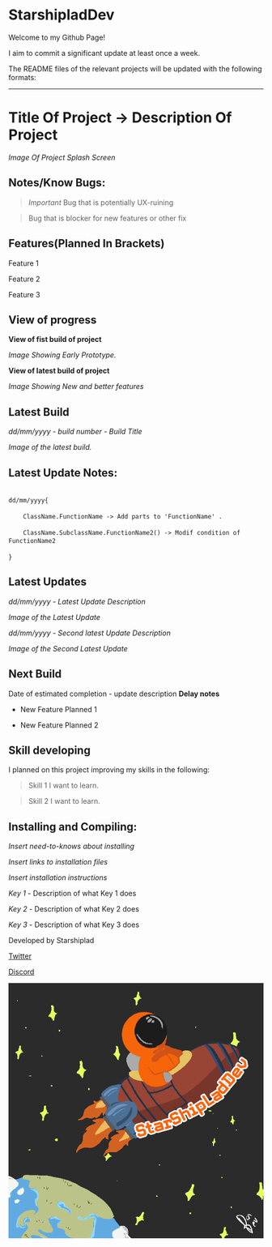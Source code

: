 # StarshipladDev 
Welcome to my Github Page! 

I aim to commit a significant update at least once a week.

The README files of the relevant projects will be updated with the following formats:

---

# Title Of Project -> Description Of Project

*Image Of Project Splash Screen*

## Notes/Know Bugs:

> *Important* Bug that is potentially UX-ruining

> Bug that is blocker for new features or other fix


## Features(Planned In Brackets)

Feature 1

Feature 2

Feature 3

## View of progress

**View of fist build of project**

*Image Showing Early Prototype.*

**View of latest build of project**

*Image Showing New and better features*


## Latest Build

*dd/mm/yyyy - build number - Build Title*

*Image of the latest build.*

## Latest Update Notes:

```

dd/mm/yyyy{

	ClassName.FunctionName -> Add parts to 'FunctionName' .
	
	ClassName.SubclassName.FunctionName2() -> Modif condition of FunctionName2
	
}

```

## Latest Updates

*dd/mm/yyyy - Latest Update Description*

*Image of the Latest Update*

*dd/mm/yyyy - Second latest Update Description*

*Image of the Second Latest Update*

## Next Build

Date of estimated completion - update description  **Delay notes**

* New Feature Planned 1

* New Feature Planned 2


## Skill developing

I planned on this project improving my skills in the following:

> Skill 1 I want to learn.

> Skill 2 I want to learn.

## Installing and Compiling:

*Insert need-to-knows about installing*

*Insert links to installation files*

*Insert installation instructions*


*Key 1* - Description of what Key 1 does

*Key 2* - Description of what Key 2 does

*Key 3* - Description of what Key 3 does


Developed by Starshiplad 

[Twitter](https://twitter.com/StarshipladDevp) 

[Discord](https://discord.gg/jAqfVpmqdA)

![Developed by Starshipladdev](LogoFull.png)